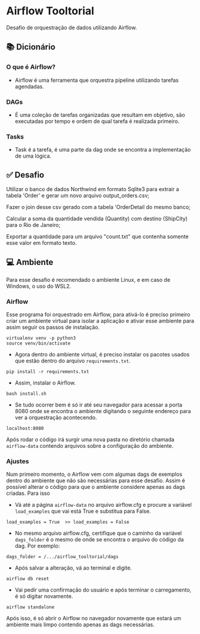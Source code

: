 # Airflow Tooltorial
Desafio de orquestração de dados utilizando Airflow.


## :books:	 Dicionário

### O que é Airflow?
- Airflow é uma ferramenta que orquestra pipeline utilizando tarefas agendadas.

### DAGs
- É uma coleção de tarefas organizadas que resultam em objetivo, são executadas por tempo e ordem de qual tarefa é realizada primeiro.

### Tasks
- Task é a tarefa, é uma parte da dag onde se encontra a implementação de uma lógica.

## :white_check_mark:	 Desafio
Utilizar o banco de dados Northwind em formato Sqlite3 para extrair a tabela 'Order' e gerar um novo arquivo output_orders.csv;

Fazer o join desse csv gerado com a tabela 'OrderDetail do mesmo banco;

Calcular a soma da quantidade vendida (Quantity) com destino (ShipCity) para o Rio de Janeiro;

Exportar a quantidade para um arquivo "count.txt" que contenha somente esse valor em formato texto.


## :computer:	 Ambiente

Para esse desafio é recomendado o ambiente Linux, e em caso de Windows, o uso do WSL2.

### Airflow

Esse programa foi orquestrado em Airflow, para ativá-lo é preciso primeiro criar um ambiente virtual para isolar a aplicação e ativar esse ambiente para assim seguir os passos de instalação.

```
virtualenv venv -p python3
source venv/bin/activate
```

- Agora dentro do ambiente virtual, é preciso instalar os pacotes usados que estão dentro do arquivo `requirements.txt`.
```
pip install -r requirements.txt
```

- Assim, instalar o Airflow.
```
bash install.sh
```

- Se tudo ocorrer bem é só ir até seu navegador para acessar a porta 8080 onde se encontra o ambiente digitando o seguinte endereço para ver a orquestração acontecendo.
```
localhost:8080
```

Após rodar o código irá surgir uma nova pasta no diretório chamada `airflow-data` contendo arquivos sobre a configuração do ambiente.

### Ajustes
Num primeiro momento, o Airflow vem com algumas dags de exemplos dentro do ambiente que não são necessárias para esse desafio. Assim é possível alterar o código para que o ambiente considere apenas as dags criadas. Para isso

- Vá até a página `airflow-data` no arquivo airflow.cfg e procure a variável `load_examples` que vai está True e substitua para False.
```
load_examples = True  >> load_examples = False
```

- No mesmo arquivo airflow.cfg, certifique que o caminho da variável `dags_folder` é o mesmo de onde se encontra o arquivo do código da dag. Por exemplo:
```
dags_folder = /.../airflow_tooltorial/dags
```

- Após salvar a alteração, vá ao terminal e digite.
```
airflow db reset
```
- Vai pedir uma confirmação do usuário e após terminar o carregamento, é só digitar novamente.
```
airflow standalone
```

Após isso, é só abrir o Airflow no navegador novamente que estará um ambiente mais limpo contendo apenas as dags necessárias.


